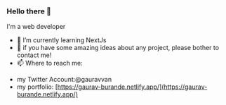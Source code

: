 ### Hello there 👋
  I'm a web developer

- 🌱 I’m currently learning NextJs
- 👯 if you have some amazing ideas about any project, please bother to contact me!
- 📫 Where to reach me:
* my Twitter Account:@gauravvan
* my portfolio: [https://gaurav-burande.netlify.app/](https://gaurav-burande.netlify.app/)
